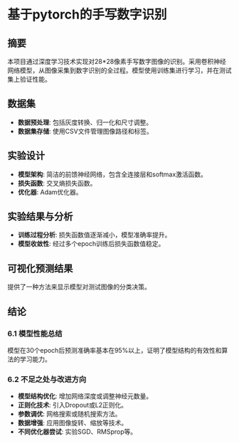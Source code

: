 # 基于pytorch的手写数字识别

## 摘要
本项目通过深度学习技术实现对28*28像素手写数字图像的识别。采用卷积神经网络模型，从图像采集到数字识别的全过程。模型使用训练集进行学习，并在测试集上验证性能。

## 数据集
- **数据预处理**: 包括灰度转换、归一化和尺寸调整。
- **数据集存储**: 使用CSV文件管理图像路径和标签。

## 实验设计
- **模型架构**: 简洁的前馈神经网络，包含全连接层和softmax激活函数。
- **损失函数**: 交叉熵损失函数。
- **优化器**: Adam优化器。

## 实验结果与分析
- **训练过程分析**: 损失函数值逐渐减小，模型准确率提升。
- **模型收敛性**: 经过多个epoch训练后损失函数值稳定。

## 可视化预测结果
提供了一种方法来显示模型对测试图像的分类决策。

## 结论
### 6.1 模型性能总结
模型在30个epoch后预测准确率基本在95%以上，证明了模型结构的有效性和算法的学习能力。

### 6.2 不足之处与改进方向
- **模型结构优化**: 增加网络深度或调整神经元数量。
- **正则化技术**: 引入Dropout或L2正则化。
- **参数调优**: 网格搜索或随机搜索方法。
- **数据增强**: 应用图像旋转、缩放等技术。
- **不同优化器尝试**: 实验SGD、RMSprop等。
